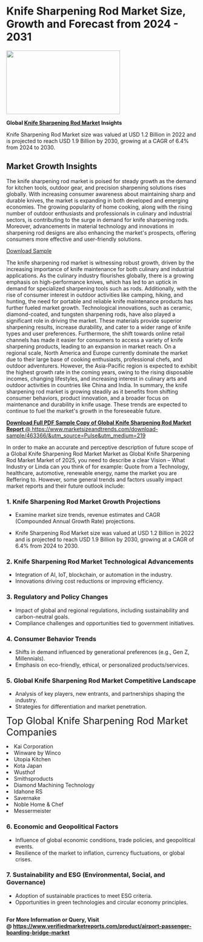 <H1>Knife Sharpening Rod Market Size, Growth and Forecast from 2024 - 2031</H1><img class="aligncenter size-medium wp-image-584254" src="https://thirdeyenews.in/wp-content/uploads/2024/09/Global-Market-Research-300x168.jpeg" alt="" width="300" height="168" /><p><strong>Global&nbsp;<a href="https://www.marketsizeandtrends.com/download-sample/463366/&amp;utm_source=Pulse&amp;utm_medium=219">Knife Sharpening Rod Market</a> Insights</strong></p><p>Knife Sharpening Rod Market size was valued at USD 1.2 Billion in 2022 and is projected to reach USD 1.9 Billion by 2030, growing at a CAGR of 6.4% from 2024 to 2030.</p><p><h2>Market Growth Insights</h2> <p>The knife sharpening rod market is poised for steady growth as the demand for kitchen tools, outdoor gear, and precision sharpening solutions rises globally. With increasing consumer awareness about maintaining sharp and durable knives, the market is expanding in both developed and emerging economies. The growing popularity of home cooking, along with the rising number of outdoor enthusiasts and professionals in culinary and industrial sectors, is contributing to the surge in demand for knife sharpening rods. Moreover, advancements in material technology and innovations in sharpening rod designs are also enhancing the market's prospects, offering consumers more effective and user-friendly solutions.</p> <p><a href="#">Download Sample</a></p> <p>The knife sharpening rod market is witnessing robust growth, driven by the increasing importance of knife maintenance for both culinary and industrial applications. As the culinary industry flourishes globally, there is a growing emphasis on high-performance knives, which has led to an uptick in demand for specialized sharpening tools such as rods. Additionally, with the rise of consumer interest in outdoor activities like camping, hiking, and hunting, the need for portable and reliable knife maintenance products has further fueled market growth. Technological innovations, such as ceramic, diamond-coated, and tungsten sharpening rods, have also played a significant role in driving the market. These materials provide superior sharpening results, increase durability, and cater to a wider range of knife types and user preferences. Furthermore, the shift towards online retail channels has made it easier for consumers to access a variety of knife sharpening products, leading to an expansion in market reach. On a regional scale, North America and Europe currently dominate the market due to their large base of cooking enthusiasts, professional chefs, and outdoor adventurers. However, the Asia-Pacific region is expected to exhibit the highest growth rate in the coming years, owing to the rising disposable incomes, changing lifestyles, and increasing interest in culinary arts and outdoor activities in countries like China and India. In summary, the knife sharpening rod market is growing steadily as it benefits from shifting consumer behaviors, product innovation, and a broader focus on maintenance and durability in knife usage. These trends are expected to continue to fuel the market's growth in the foreseeable future.</p> <p><a href="#"></p><p><span class=""><strong>Download Full PDF Sample Copy of Global Knife Sharpening Rod Market Report</strong> @ <a href="https://www.marketsizeandtrends.com/download-sample/463366/&amp;utm_source=Pulse&amp;utm_medium=219" target="_blank">https://www.marketsizeandtrends.com/download-sample/463366/&amp;utm_source=Pulse&amp;utm_medium=219</a></span></p><p>In order to make an accurate and perceptive description of future scope of a Global&nbsp;Knife Sharpening Rod Market Market as Global&nbsp;Knife Sharpening Rod Market Market of 2025, you need to describe a clear Vision &ndash; What Industry or Linda can you think of for example: Quote from a Technology, healthcare, automotive, renewable energy, name the market you are Reffering to. However, some general trends and factors usually impact market reports and their future outlook include:</p><h3>1.&nbsp;<strong>Knife Sharpening Rod Market Growth Projections</strong></h3><ul><li>Examine market size trends, revenue estimates and CAGR (Compounded Annual Growth Rate) projections.</li><li><p>Knife Sharpening Rod Market size was valued at USD 1.2 Billion in 2022 and is projected to reach USD 1.9 Billion by 2030, growing at a CAGR of 6.4% from 2024 to 2030.</p></li></ul><h3>2.&nbsp;<strong>Knife Sharpening Rod Market Technological Advancements</strong></h3><ul><li>Integration of AI, IoT, blockchain, or automation in the industry.</li><li>Innovations driving cost reductions or improving efficiency.</li></ul><h3>3.&nbsp;<strong>Regulatory and Policy Changes</strong></h3><ul><li>Impact of global and regional regulations, including sustainability and carbon-neutral goals.</li><li>Compliance challenges and opportunities tied to government initiatives.</li></ul><h3>4.&nbsp;<strong>Consumer Behavior Trends</strong></h3><ul><li>Shifts in demand influenced by generational preferences (e.g., Gen Z, Millennials).</li><li>Emphasis on eco-friendly, ethical, or personalized products/services.</li></ul><h3>5.&nbsp;<strong>Global Knife Sharpening Rod Market Competitive Landscape</strong></h3><ul><li>Analysis of key players, new entrants, and partnerships shaping the industry.</li><li>Strategies for differentiation and market penetration.</li></ul><p data-pm-slice="1 1 []"><span style="color: inherit; font-family: inherit; font-size: 25px;">Top Global Knife Sharpening Rod Market Companies</span></p><div class="" data-test-id=""><p><li>Kai Corporation</li><li> Winware by Winco</li><li> Utopia Kitchen</li><li> Kota Japan</li><li> Wusthof</li><li> Smithsproducts</li><li> Diamond Machining Technology</li><li> Idahone RS</li><li> Savernake</li><li> Noble Home & Chef</li><li> Messermeister</li></p></div><h3>6.&nbsp;<strong>Economic and Geopolitical Factors</strong></h3><ul><li>Influence of global economic conditions, trade policies, and geopolitical events.</li><li>Resilience of the market to inflation, currency fluctuations, or global crises.</li></ul><h3>7.&nbsp;<strong>Sustainability and ESG (Environmental, Social, and Governance)</strong></h3><ul><li>Adoption of sustainable practices to meet ESG criteria.</li><li>Opportunities in green technologies and circular economy principles.</li></ul><h2><strong style="font-size: 14px;">For More Information or Query, Visit @&nbsp;</strong><a style="background-color: #ffffff; font-size: 14px;" href="https://www.marketsizeandtrends.com/report/knife-sharpening-rod-market/" target="_blank">https://www.verifiedmarketreports.com/product/airport-passenger-boarding-bridge-market</a></h2>
